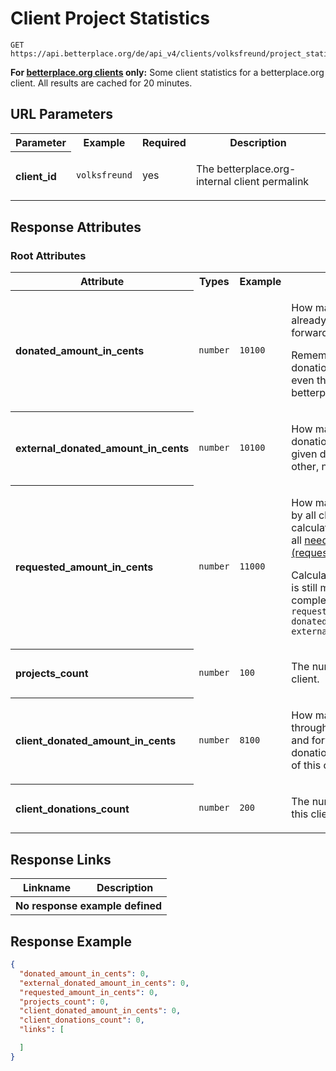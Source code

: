 
# Client Project Statistics

```Cirru
GET https://api.betterplace.org/de/api_v4/clients/volksfreund/project_statistics.json
```

**For [betterplace.org clients](../README.md#client-api) only:**
Some client statistics for a betterplace.org client. All results are cached for 20 minutes.


## URL Parameters

<table>
  <tr>
    <th>Parameter</th>
    <th>Example</th>
    <th>Required</th>
    <th>Description</th>
  </tr>
  <tr>
    <th align="left">client_id</th>
    <td><code>volksfreund</code></td>
    <td>yes</td>
<td>

The betterplace.org-internal client permalink

</td>
  </tr>
</table>


## Response Attributes


### Root Attributes

  <table>
    <tr>
      <th>Attribute</th>
      <th>Types</th>
      <th>Example</th>
      <th>Description</th>
    </tr>
    <tr>
      <th align="left">donated_amount_in_cents</th>
      <td><code>number</code></td>
      <td><code>10100</code></td>
<td>

How many cents are donated already through user donations or forwardings
to all client projects.

Remember: This includes all donations to projects of this client even those
that are donated via betterplace.org or other channels.


</td>
    </tr>
    <tr>
      <th align="left">external_donated_amount_in_cents</th>
      <td><code>number</code></td>
      <td><code>10100</code></td>
<td>

How many cents are external donations, that means they were given directly
to the project on other, non-betterplace channels.


</td>
    </tr>
    <tr>
      <th align="left">requested_amount_in_cents</th>
      <td><code>number</code></td>
      <td><code>11000</code></td>
<td>

How many cents were requested by all client projects in total.
This calculation is based on the sum of all
<a href="need_details.md">needs (requested_amount_in_cents)</a>.

Calculate the amount of cents that is still missing until all projects
are completed like this:
  `requested_amount_in_cents - donated_amount_in_cents - external_donated_amount_in_cents`


</td>
    </tr>
    <tr>
      <th align="left">projects_count</th>
      <td><code>number</code></td>
      <td><code>100</code></td>
<td>

The number of <a href="projects_list.md">projects</a> of this client.


</td>
    </tr>
    <tr>
      <th align="left">client_donated_amount_in_cents</th>
      <td><code>number</code></td>
      <td><code>8100</code></td>
<td>

How many cents are donated through the client's donation page and forwarded
from the clients donation pool or matching funds of this client.


</td>
    </tr>
    <tr>
      <th align="left">client_donations_count</th>
      <td><code>number</code></td>
      <td><code>200</code></td>
<td>

The number of <a href="client_donations_list.md">client donations</a> for this client.


</td>
    </tr>
  </table>
</table>

## Response Links

<table>
  <tr>
    <th>Linkname</th>
    <th>Description</th>
  </tr>
  <th colspan="2">No response example defined</th>
</table>

## Response Example

```json
{
  "donated_amount_in_cents": 0,
  "external_donated_amount_in_cents": 0,
  "requested_amount_in_cents": 0,
  "projects_count": 0,
  "client_donated_amount_in_cents": 0,
  "client_donations_count": 0,
  "links": [

  ]
}
```


